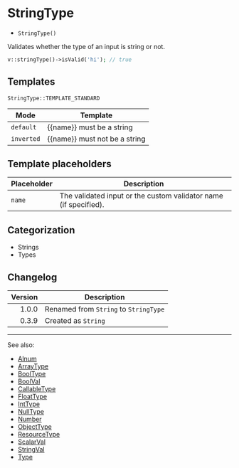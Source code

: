 # StringType

- `StringType()`

Validates whether the type of an input is string or not.

```php
v::stringType()->isValid('hi'); // true
```

## Templates

`StringType::TEMPLATE_STANDARD`

| Mode       | Template                      |
|------------|-------------------------------|
| `default`  | {{name}} must be a string     |
| `inverted` | {{name}} must not be a string |

## Template placeholders

| Placeholder | Description                                                      |
|-------------|------------------------------------------------------------------|
| `name`      | The validated input or the custom validator name (if specified). |

## Categorization

- Strings
- Types

## Changelog

| Version | Description                           |
|--------:|---------------------------------------|
|   1.0.0 | Renamed from `String` to `StringType` |
|   0.3.9 | Created as `String`                   |

***
See also:

- [Alnum](Alnum.md)
- [ArrayType](ArrayType.md)
- [BoolType](BoolType.md)
- [BoolVal](BoolVal.md)
- [CallableType](CallableType.md)
- [FloatType](FloatType.md)
- [IntType](IntType.md)
- [NullType](NullType.md)
- [Number](Number.md)
- [ObjectType](ObjectType.md)
- [ResourceType](ResourceType.md)
- [ScalarVal](ScalarVal.md)
- [StringVal](StringVal.md)
- [Type](Type.md)

